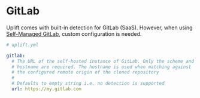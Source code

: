# GitLab

Uplift comes with built-in detection for GitLab (SaaS). However, when using [Self-Managed GitLab](https://about.gitlab.com/install/), custom configuration is needed.

```yaml linenums="1"
# uplift.yml

gitlab:
  # The URL of the self-hosted instance of GitLab. Only the scheme and
  # hostname are required. The hostname is used when matching against
  # the configured remote origin of the cloned repository
  #
  # Defaults to empty string i.e. no detection is supported
  url: https://my.gitlab.com
```
